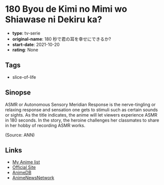 # 180 Byou de Kimi no Mimi wo Shiawase ni Dekiru ka?

-   **type**: tv-serie
-   **original-name**: 180 秒で君の耳を幸せにできるか?
-   **start-date**: 2021-10-20
-   **rating**: None

## Tags

-   slice-of-life

## Sinopse

ASMR or Autonomous Sensory Meridian Response is the nerve-tingling or relaxing response and sensation one gets to stimuli such as certain sounds or sights. As the title indicates, the anime will let viewers experience ASMR in 180 seconds. In the story, the heroine challenges her classmates to share in her hobby of recording ASMR works.

(Source: ANN)

## Links

-   [My Anime list](https://myanimelist.net/anime/48858/180_Byou_de_Kimi_no_Mimi_wo_Shiawase_ni_Dekiru_ka)
-   [Official Site](https://180-kimimimi.jp/)
-   [AnimeDB](http://anidb.info/perl-bin/animedb.pl?show=anime&aid=16285)
-   [AnimeNewsNetwork](http://www.animenewsnetwork.com/encyclopedia/anime.php?id=24351)
